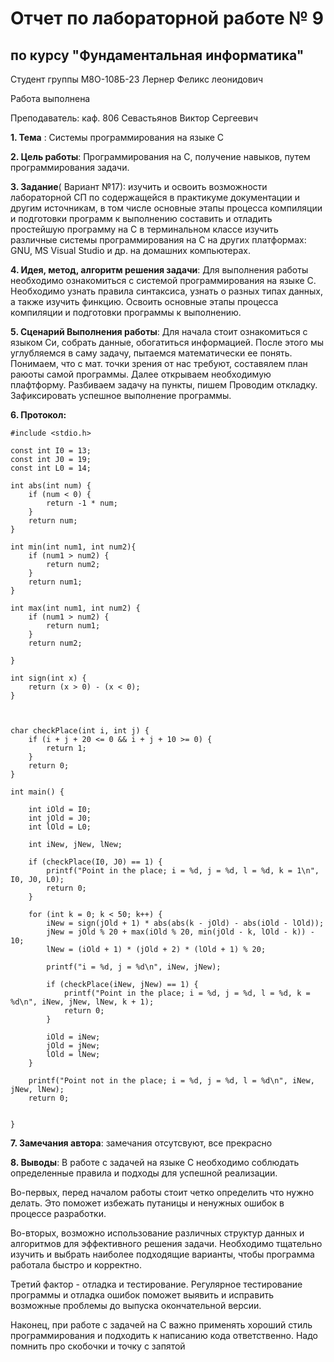 # Отчет по лабораторной работе № 9
## по курсу "Фундаментальная информатика"

Студент группы М8О-108Б-23 Лернер Феликс леонидович

Работа выполнена 

Преподаватель: каф. 806 Севастьянов Виктор Сергеевич

**1. Тема** : Системы программирования на языке С

**2. Цель работы**: Программирования на С, получение навыков, путем программирования задачи.

**3. Задание**( Вариант №17): изучить и освоить возможности лабораторной СП по содержащейся в практикуме документации и другим источникам, в том числе основные этапы процесса компиляции и подготовки программ к выполнению
составить и отладить простейшую программу на С в терминальном классе
изучить различные системы программирования на С на других платформах: GNU, MS Visual Studio и др. на домашних компьютерах.

**4. Идея, метод, алгоритм решения задачи**: Для выполнения работы необходимо ознакомиться с системой программирования на языке C.
Необходимо узнать правила синтаксиса, узнать о разных типах данных, а также изучить финкцию.
Освоить основные этапы процесса компиляции и подготовки программы к выполнению.

**5. Сценарий Выполнения работы**:  Для начала стоит ознакомиться с языком Си, собрать данные, обогатиться информацией.
После этого мы углубляемся в саму задачу, пытаемся математически ее понять.
Понимаем, что с мат. точки зрения от нас требуют, составялем план раюоты самой программы.
Далее открываем необходимую плафтформу.
Разбиваем задачу на пункты, пишем
Проводим откладку.
Зафиксировать успешное выполнение программы.

**6. Протокол:**

```
#include <stdio.h> 
 
const int I0 = 13; 
const int J0 = 19; 
const int L0 = 14; 
 
int abs(int num) { 
    if (num < 0) { 
        return -1 * num; 
    } 
    return num; 
} 
 
int min(int num1, int num2){ 
    if (num1 > num2) { 
        return num2; 
    } 
    return num1; 
} 
 
int max(int num1, int num2) { 
    if (num1 > num2) { 
        return num1; 
    } 
    return num2; 
     
} 
     
int sign(int x) { 
    return (x > 0) - (x < 0); 
} 
 
 
 
char checkPlace(int i, int j) { 
    if (i + j + 20 <= 0 && i + j + 10 >= 0) { 
        return 1; 
    } 
    return 0; 
} 
 
int main() { 
 
    int iOld = I0; 
    int jOld = J0; 
    int lOld = L0; 
 
    int iNew, jNew, lNew; 
 
    if (checkPlace(I0, J0) == 1) { 
        printf("Point in the place; i = %d, j = %d, l = %d, k = 1\n", I0, J0, L0); 
        return 0; 
    } 
 
    for (int k = 0; k < 50; k++) { 
        iNew = sign(jOld + 1) * abs(abs(k - jOld) - abs(iOld - lOld)); 
        jNew = jOld % 20 + max(iOld % 20, min(jOld - k, lOld - k)) - 10; 
        lNew = (iOld + 1) * (jOld + 2) * (lOld + 1) % 20; 
 
        printf("i = %d, j = %d\n", iNew, jNew); 
 
        if (checkPlace(iNew, jNew) == 1) { 
            printf("Point in the place; i = %d, j = %d, l = %d, k = %d\n", iNew, jNew, lNew, k + 1); 
            return 0; 
        } 
 
        iOld = iNew; 
        jOld = jNew; 
        lOld = lNew; 
    } 
 
    printf("Point not in the place; i = %d, j = %d, l = %d\n", iNew, jNew, lNew); 
    return 0; 
 
 
}

```

**7. Замечания автора**: замечания отсутсвуют, все прекрасно

**8. Выводы**: В работе с задачей на языке C необходимо соблюдать определенные правила и подходы для успешной реализации. 

Во-первых, перед началом работы стоит четко определить что нужно делать. Это поможет избежать путаницы и ненужных ошибок в процессе разработки. 

Во-вторых, возможно использование различных структур данных и алгоритмов для эффективного решения задачи. Необходимо тщательно изучить и выбрать наиболее подходящие варианты, чтобы программа работала быстро и корректно. 

Третий фактор - отладка и тестирование. Регулярное тестирование программы и отладка ошибок поможет выявить и исправить возможные проблемы до выпуска окончательной версии. 

Наконец, при работе с задачей на C важно применять хороший стиль программирования и подходить к написанию кода ответственно. Надо помнить про скобочки и точку с запятой
